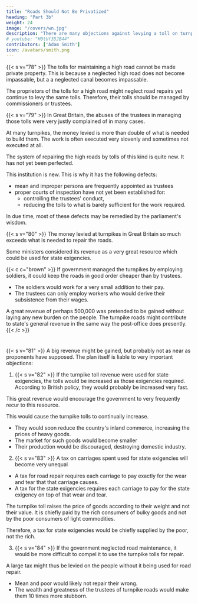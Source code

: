 ```yaml
---
title: "Roads Should Not Be Privatized"
heading: "Part 3b"
weight: 24
image: "/covers/wn.jpg"
description: "There are many objections against levying a toll on turnpikes and privatizing roads"
# youtube: "H0tUf35JB44"
contributors: ['Adam Smith']
icon: /avatars/smith.png
---
```



{{< s v="78" >}} The tolls for maintaining a high road cannot be made private property. This is because a neglected high road does not become impassable, but a a neglected canal becomes impassable.

The proprietors of the tolls for a high road might neglect road repairs yet continue to levy the same tolls. Therefore, their tolls should be managed by commissioners or trustees.



{{< s v="79" >}} In Great Britain, the abuses of the trustees in managing those tolls were very justly complained of in many cases.

At many turnpikes, the money levied is more than double of what is needed to build them. The work is often executed very slovenly and sometimes not executed at all.

The system of repairing the high roads by tolls of this kind is quite new. It has not yet been perfected.

This institution is new. This is why it has the following defects: 
- mean and improper persons are frequently appointed as trustees
- proper courts of inspection have not yet been established for: 
  - controlling the trustees' conduct,
  - reducing the tolls to what is barely sufficient for the work required.

In due time, most of these defects may be remedied by the parliament's wisdom.


{{< s v="80" >}} The money levied at turnpikes in Great Britain so much exceeds what is needed to repair the roads.

Some ministers considered its revenue as a very great resource which could be used for state exigencies.

{{< c c="brown" >}}
If government managed the turnpikes by employing soldiers, it could keep the roads in good order cheaper than by trustees.
- The soldiers would work for a very small addition to their pay.
- The trustees can only employ workers who would derive their subsistence from their wages.

A great revenue of perhaps 500,000 was pretended to be gained without laying any new burden on the people. The turnpike roads might contribute to state's general revenue in the same way the post-office does presently.
{{< /c >}}

#

{{< s v="81" >}} A big revenue might be gained, but probably not as near as proponents have supposed. The plan itself is liable to very important objections:


1. {{< s v="82" >}} If the turnpike toll revenue were used for state exigencies, the tolls would be increased as those exigencies required. According to British policy, they would probably be increased very fast.

This great revenue would encourage the government to very frequently recur to this resource. <!-- £500,000 would then not be saved out of the present tolls.
£1 million might be saved if the turnpike tolls were doubled.
£2 million would be saved if they were tripled.
This great revenue might be levied without the appointment of a single new officer to collect and receive it. -->

This would cause the turnpike tolls to continually increase.
- They would soon reduce <!--  become a very great encumbrance on --> the country's inland commerce, increasing the prices of heavy goods. <!-- The domestic transportation costs of all heavy goods would soon increase so much. -->
- The market for such goods would become smaller
- Their production would be discouraged, destroying domestic industry.


2. {{< s v="83" >}} A tax on carriages spent used for state exigencies will become very unequal

<!-- according to weight is a very equal tax for road repairs.
But it is a very unequal one for any other purpose, such as for supplying . -->

- A tax for road repair requires each carriage to pay exactly for the wear and tear that that carriage causes.
- A tax for the state exigencies requires each carriage to pay for the state exigency on top of that wear and tear.

The turnpike toll raises the price of goods according to their weight and not their value. It is chiefly paid by the rich consumers of bulky goods and not by the poor consumers of light commodities.

Therefore, a tax for state exigencies would be chiefly supplied by the poor, not the rich.
<!-- It would be at the expence of those who are least able to supply it, not of those who are most able. -->

3. {{< s v="84" >}} If the government neglected road maintenance, it would be more difficult to compel it to use the turnpike tolls for repair.

A large tax might thus be levied on the people without it being used for road repair. 
- Mean and poor would likely <!-- make it sometimes difficult to oblige them to --> not repair their wrong.
- The wealth and greatness of the trustees of turnpike roads would make them 10 times more stubborn.



